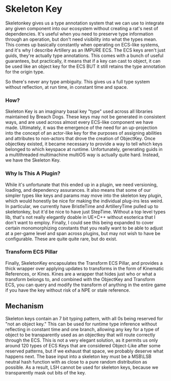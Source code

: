 # Skeleton Key
Skeletonkey gives us a type annotation system that we can use to integrate any given component into our ecosystem without creating a rat's nest of dependencies. It's useful when you need to preserve type information through an operation, but don't need visibility into what the types mean. This comes up basically constantly when operating on ECS-like systems, and it's why I describe Artillery as an IMPURE ECS. The ECS keys aren't just guids, they're actually type annotations. This comes with a bunch of useful guarantees, but practically, it means that if a key can cast to object, it can be used like an object key for the ECS BUT it still retains the type annotation for the origin type.
  
So there's never any type ambiguity. This gives us a full type system without reflection, at run time, in constant time and space.

### How?
Skeleton Key is an imaginary basal key "type" used across all libraries maintained by Breach Dogs. These keys may not be generated in consistent ways, and are used across almost every ECS-like component we have made. Ultimately, it was the emergence of the need for an up-projection into the concept of an actor-like key for the purposes of assigning abilities and attributes to non-actors that drove the creation of ObjectKey. Once objectkey existed, it became necessary to provide a way to tell which keys belonged to which keyspace at runtime. Unfortunately, generating guids in a multithreaded multimachine multiOS way is actually quite hard. Instead, we have the Skeleton Key.

### Why Is This A Plugin?
While it's unfortunate that this ended up in a plugin, we need versioning, loading, and dependency assurances. It also means that some of our simpler types like keys and params may move into the skeleton key plugin, which would honestly be nice for making the individual plug-ins less weird. In particular, we currently have BristleTime and ArtilleryTime pulled up to skeletonkey, but it'd be nice to have just StepTime. Without a top level types lib, that's not really elegantly doable in UE+C++ without esoterica that I don't want to employ. Finally, I could see this being expanded to cover certain monomorphizing constants that you really want to be able to adjust at a per-game level and span across plugins, but may not wish to have be configurable. These are quite quite rare, but do exist.  

### Transform ECS Pillar
Finally, SkeletonKey encapsulates the Transform ECS Pillar, and provides a thick wrapper over applying updates to transforms in the form of Kinematic References, or Kines. Kines are a wrapper that hides just who or what a transform belongs to, and combined with the ObjectKey and Transform ECS, you can query and modify the transform of anything in the entire game if you have the key without risk of a NPE or stale reference.

## Mechanism
Skeleton keys contain an 7 bit typing pattern, with all 0s being reserved for "not an object key." This can be used for runtime type inference without reflecting in constant time and one branch, allowing any key for a type of object to be transparently used as an objectkey that will route correctly through the ECS. This is not a very elegant solution, as it permits us only around 120 types of ECS Keys that are considered Object-Like after some reserved patterns, but if we exhaust that space, we probably deserve what happens next. The base input into a skeleton key must be a MSB\LSB neutral hash function with as close to a pure random distribution as possible. As a result, LSH cannot be used for skeleton keys, because we transparently mask out bits of the key.
